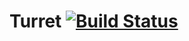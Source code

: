 # Turret [![Build Status](https://secure.travis-ci.org/aperturescience/turret.png?branch=master)](http://travis-ci.org/aperturescience/turret)
